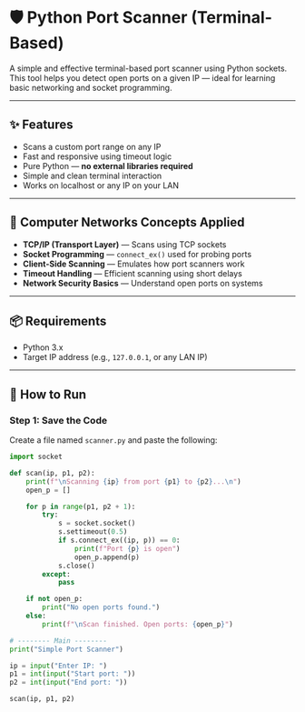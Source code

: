 # 🛡️ Python Port Scanner (Terminal-Based)

A simple and effective terminal-based port scanner using Python sockets.  
This tool helps you detect open ports on a given IP — ideal for learning basic networking and socket programming.

---

## ✨ Features

- Scans a custom port range on any IP
- Fast and responsive using timeout logic
- Pure Python — **no external libraries required**
- Simple and clean terminal interaction
- Works on localhost or any IP on your LAN

---

## 🧠 Computer Networks Concepts Applied

- **TCP/IP (Transport Layer)** — Scans using TCP sockets
- **Socket Programming** — `connect_ex()` used for probing ports
- **Client-Side Scanning** — Emulates how port scanners work
- **Timeout Handling** — Efficient scanning using short delays
- **Network Security Basics** — Understand open ports on systems

---

## 📦 Requirements

- Python 3.x
- Target IP address (e.g., `127.0.0.1`, or any LAN IP)

---

## 🚀 How to Run

### Step 1: Save the Code

Create a file named `scanner.py` and paste the following:

```python
import socket

def scan(ip, p1, p2):
    print(f"\nScanning {ip} from port {p1} to {p2}...\n")
    open_p = []

    for p in range(p1, p2 + 1):
        try:
            s = socket.socket()
            s.settimeout(0.5)
            if s.connect_ex((ip, p)) == 0:
                print(f"Port {p} is open")
                open_p.append(p)
            s.close()
        except:
            pass

    if not open_p:
        print("No open ports found.")
    else:
        print(f"\nScan finished. Open ports: {open_p}")

# -------- Main --------
print("Simple Port Scanner")

ip = input("Enter IP: ")
p1 = int(input("Start port: "))
p2 = int(input("End port: "))

scan(ip, p1, p2)
